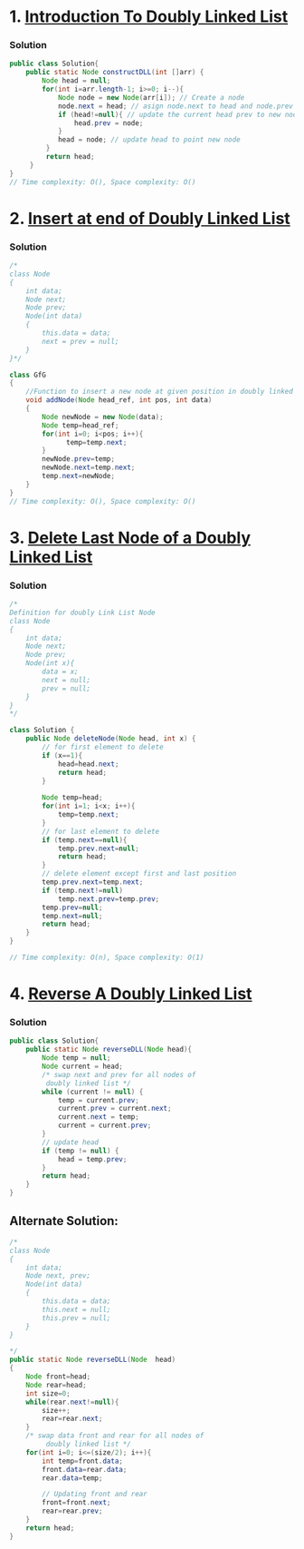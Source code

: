 # 1. [Introduction To Doubly Linked List](https://www.codingninjas.com/studio/problems/introduction-to-doubly-linked-list_8160413?utm_source=youtube&utm_medium=affiliate&utm_campaign=Codestudio_Linkedlistseries&leftPanelTabValue=PROBLEM)

### Solution
```Java
public class Solution{
    public static Node constructDLL(int []arr) {
        Node head = null;
        for(int i=arr.length-1; i>=0; i--){
            Node node = new Node(arr[i]); // Create a node
            node.next = head; // asign node.next to head and node.prev is null
            if (head!=null){ // update the current head prev to new node
                head.prev = node;
            }
            head = node; // update head to point new node
         }
         return head;     
     }
}
// Time complexity: O(), Space complexity: O()
```

# 2. [Insert at end of Doubly Linked List](https://www.geeksforgeeks.org/problems/insert-a-node-in-doubly-linked-list/1)

### Solution
```Java
/*
class Node
{
	int data;
	Node next;
	Node prev;
	Node(int data)
	{
	    this.data = data;
	    next = prev = null;
	}
}*/

class GfG
{
    //Function to insert a new node at given position in doubly linked list.
    void addNode(Node head_ref, int pos, int data)
	{
	    Node newNode = new Node(data);
	    Node temp=head_ref;
	    for(int i=0; i<pos; i++){
    	      temp=temp.next;
	    }
	    newNode.prev=temp;
	    newNode.next=temp.next;
	    temp.next=newNode;
	}
}
// Time complexity: O(), Space complexity: O()
```

# 3. [Delete Last Node of a Doubly Linked List](https://www.geeksforgeeks.org/problems/delete-node-in-doubly-linked-list/1)

### Solution
```Java
/*
Definition for doubly Link List Node
class Node
{
    int data;
    Node next;
    Node prev;
    Node(int x){
        data = x;
        next = null;
        prev = null;
    }
}
*/

class Solution {
    public Node deleteNode(Node head, int x) {
        // for first element to delete
        if (x==1){
            head=head.next;
            return head;
        }
        
        Node temp=head;
        for(int i=1; i<x; i++){
            temp=temp.next;
        }
        // for last element to delete
        if (temp.next==null){
            temp.prev.next=null;
            return head;
        }
        // delete element except first and last position
        temp.prev.next=temp.next;
        if (temp.next!=null)
            temp.next.prev=temp.prev;
        temp.prev=null;
        temp.next=null;
        return head;
    }
}

// Time complexity: O(n), Space complexity: O(1)
```

# 4. [Reverse A Doubly Linked List](https://www.codingninjas.com/studio/problems/reverse-a-doubly-linked-list_1116098?utm_source=striver&utm_medium=website&utm_campaign=a_zcoursetuf)

### Solution
```Java
public class Solution{
    public static Node reverseDLL(Node head){
        Node temp = null;
        Node current = head;
        /* swap next and prev for all nodes of
         doubly linked list */
        while (current != null) {
            temp = current.prev;
            current.prev = current.next;
            current.next = temp;
            current = current.prev;
        }
        // update head
        if (temp != null) {
            head = temp.prev;
        }
        return head;
    }
}
```

## Alternate Solution:
```Java
/*
class Node
{
    int data;
    Node next, prev;
    Node(int data)
    {
        this.data = data;
        this.next = null;
        this.prev = null;
    }
}

*/
public static Node reverseDLL(Node  head)
{
    Node front=head;
    Node rear=head;
    int size=0;
    while(rear.next!=null){
        size++;
        rear=rear.next;
    }
    /* swap data front and rear for all nodes of
         doubly linked list */
    for(int i=0; i<=(size/2); i++){
        int temp=front.data;
        front.data=rear.data;
        rear.data=temp;

        // Updating front and rear
        front=front.next;
        rear=rear.prev;
    }
    return head;
}
```
